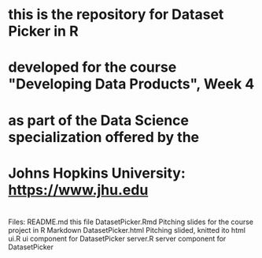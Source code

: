 #
# this is the repository for Dataset Picker in R
# developed for the course "Developing Data Products", Week 4
# as part of the Data Science specialization offered by the
# Johns Hopkins University: https://www.jhu.edu
#

Files:
README.md            this file
DatasetPicker.Rmd    Pitching slides for the course project in R Markdown
DatasetPicker.html   Pitching slided, knitted ito html
ui.R                 ui component for DatasetPicker
server.R             server component for DatasetPicker
